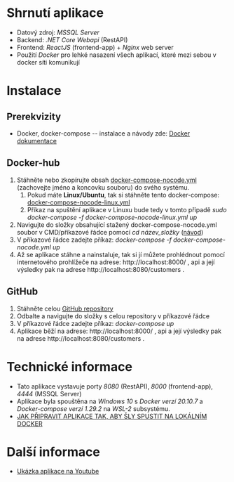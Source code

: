 # Shrnutí aplikace
* Datový zdroj: *MSSQL Server*
* Backend: *.NET Core Webapi* (RestAPI)
* Frontend: *ReactJS* (frontend-app) + *Nginx* web server
* Použití *Docker* pro lehké nasazení všech aplikací, které mezi sebou v docker síti komunikují

# Instalace
## Prerekvizity
* Docker, docker-compose -- instalace a návody zde: [Docker dokumentace](https://docs.docker.com/)

## Docker-hub
1. Stáhněte nebo zkopírujte obsah [docker-compose-nocode.yml](https://github.com/jakubvalek/docker-fullstackapp/blob/main/docker-compose-nocode.yml) (zachovejte jméno a koncovku souboru) do svého systému.
    1. Pokud máte **Linux/Ubuntu**, tak si stáhněte tento docker-compose: [docker-compose-nocode-linux.yml](https://github.com/jakubvalek/docker-fullstackapp/blob/main/docker-compose-nocode-linux.yml)
    1. Příkaz na spuštění aplikace v Linuxu bude tedy v tomto případě *sudo docker-compose -f docker-compose-nocode-linux.yml up*
2. Navigujte do složky obsahující stažený docker-compose-nocode.yml soubor v CMD/příkazové řádce pomocí *cd název_složky* ([návod](https://www.howtogeek.com/659411/how-to-change-directories-in-command-prompt-on-windows-10/))
3. V příkazové řádce zadejte příkaz: *docker-compose -f docker-compose-nocode.yml up*
4. Až se aplikace stáhne a nainstaluje, tak si jí můžete prohlédnout pomocí internetového prohlížeče na adrese: http://localhost:8000/ , api a její výsledky pak na adrese http://localhost:8080/customers .

## GitHub
1. Stáhněte celou [GitHub repository](https://github.com/jakubvalek/docker-fullstackapp/archive/refs/heads/main.zip)
2. Odbalte a navigujte do složky s celou repository v příkazové řádce
3. V příkazové řádce zadejte příkaz: *docker-compose up*
4. Aplikace běží na adrese: http://localhost:8000/ , api a její výsledky pak na adrese http://localhost:8080/customers .

# Technické informace
* Tato aplikace vystavuje porty *8080* (RestAPI), *8000* (frontend-app), *4444* (MSSQL Server)
* Aplikace byla spouštěna na *Windows 10* s *Docker verzí 20.10.7* a *Docker-compose verzí 1.29.2* na *WSL-2* subsystému.
* [JAK PŘIPRAVIT APLIKACE TAK, ABY ŠLY SPUSTIT NA LOKÁLNÍM DOCKER](https://github.com/jakubvalek/docker-fullstackapp/blob/main/DEPLOYMENT.md)

# Další informace
* [Ukázka aplikace na Youtube](https://youtu.be/JEAczqECFNY)
